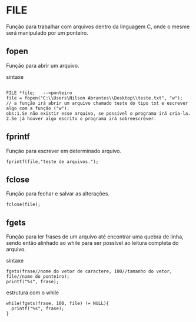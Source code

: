 # FILE
Função para trabalhar com arquivos dentro da linguagem C, onde o mesme será manipulado por um ponteiro.

## fopen
Função para abrir um arquivo.

sintaxe

```

FILE *file;   -->ponteiro
file = fopen("C:\\Users\Nilson Abrantes\\Desktop\\teste.txt", "w");  // a função irá abrir um arquivo chamado teste do tipo txt e escrever algo com a função ("w").
obs:1.Se não existir esse arquivo, se possivel o programa irá cria-la.
2.Se já houver algo escrito o programa irá sobreescrever.

```

## fprintf
Função para escrever em determinado arquivo.
```
fprintf(file,"teste de arquivos.");
```

## fclose
Função para fechar e salvar as alteraçôes.
```
fclose(file);
```

## fgets
Função para ler frases de um arquivo até encontrar uma quebra de linha, sendo então alinhado ao while para ser possível ao leitura completa do arquivo.

sintaxe
```
fgets(frase//nome do vetor de caractere, 100//tamanho do vetor, file//nome do ponteiro);
printf("%s", frase);
```
estrutura com o while
```
while(fgets(frase, 100, file) != NULL){
  printf("%s", frase);
}
```


